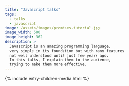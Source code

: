 ```yaml
---
title: "Javascript talks"
tags:
  - talks
  - javascript
image: /assets/images/promises-tutorial.jpg
image_width: 500
image_height: 362
description: > 
  Javascript is an amazing programming language, 
  very simple in its foundation but with many features
  not well understood until just few years ago.
  In this talks, I explain them to the audience, 
  trying to make them more effective.
---
```


{% include entry-children-media.html %}
